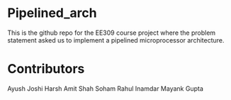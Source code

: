 # Pipelined_arch
This is the github repo for the EE309 course project where the problem statement asked us to implement a pipelined microprocessor architecture.

# Contributors
Ayush Joshi
Harsh Amit Shah
Soham Rahul Inamdar
Mayank Gupta
